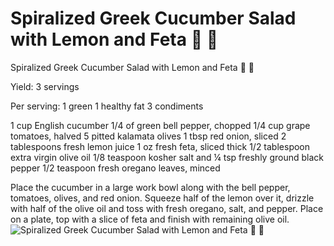 # Spiralized Greek Cucumber Salad with Lemon and Feta 🥒 🍋



Spiralized Greek Cucumber Salad with Lemon and Feta 🥒 🍋 

Yield:
3 servings

Per serving:
1 green
1 healthy fat
3 condiments

1 cup English cucumber
1/4 of green bell pepper, chopped
1/4 cup grape tomatoes, halved
5 pitted kalamata olives
1 tbsp red onion, sliced
2 tablespoons fresh lemon juice
1 oz fresh feta, sliced thick
1/2 tablespoon extra virgin olive oil
1/8 teaspoon kosher salt and ¼ tsp freshly ground black pepper
1/2 teaspoon fresh oregano leaves, minced

Place the cucumber in a large work bowl along with the bell pepper, tomatoes, olives, and red onion. 
Squeeze half of the lemon over it, drizzle with half of the olive oil and toss with fresh oregano, salt, and pepper. 
Place on a plate, top with a slice of feta and finish with remaining olive oil.
![Spiralized Greek Cucumber Salad with Lemon and Feta 🥒 🍋](images/Spiralized%20Greek%20Cucumber%20Salad%20with%20Lemon%20and%20Feta%20🥒%20🍋.png)

